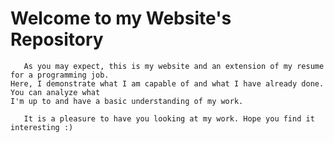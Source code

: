 # Welcome to my Website's Repository

       As you may expect, this is my website and an extension of my resume for a programming job. 
    Here, I demonstrate what I am capable of and what I have already done. You can analyze what 
    I'm up to and have a basic understanding of my work. 

       It is a pleasure to have you looking at my work. Hope you find it interesting :) 